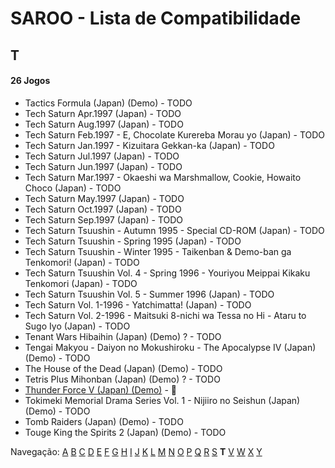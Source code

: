 # SAROO - Lista de Compatibilidade

## T

#### 26 Jogos

- Tactics Formula (Japan) (Demo) - TODO
- Tech Saturn Apr.1997 (Japan) - TODO
- Tech Saturn Aug.1997 (Japan) - TODO
- Tech Saturn Feb.1997 - E, Chocolate Kurereba Morau yo (Japan) - TODO
- Tech Saturn Jan.1997 - Kizuitara Gekkan-ka (Japan) - TODO
- Tech Saturn Jul.1997 (Japan) - TODO
- Tech Saturn Jun.1997 (Japan) - TODO
- Tech Saturn Mar.1997 - Okaeshi wa Marshmallow, Cookie, Howaito Choco (Japan) - TODO
- Tech Saturn May.1997 (Japan) - TODO
- Tech Saturn Oct.1997 (Japan) - TODO
- Tech Saturn Sep.1997 (Japan) - TODO
- Tech Saturn Tsuushin - Autumn 1995 - Special CD-ROM (Japan) - TODO
- Tech Saturn Tsuushin - Spring 1995 (Japan) - TODO
- Tech Saturn Tsuushin - Winter 1995 - Taikenban & Demo-ban ga Tenkomori! (Japan) - TODO
- Tech Saturn Tsuushin Vol. 4 - Spring 1996 - Youriyou Meippai Kikaku Tenkomori (Japan) - TODO
- Tech Saturn Tsuushin Vol. 5 - Summer 1996 (Japan) - TODO
- Tech Saturn Vol. 1-1996 - Yatchimatta! (Japan) - TODO
- Tech Saturn Vol. 2-1996 - Maitsuki 8-nichi wa Tessa no Hi - Ataru to Sugo Iyo (Japan) - TODO
- Tenant Wars Hibaihin (Japan) (Demo) ? - TODO
- Tengai Makyou - Daiyon no Mokushiroku - The Apocalypse IV (Japan) (Demo) - TODO
- The House of the Dead (Japan) (Demo) - TODO
- Tetris Plus Mihonban (Japan) (Demo) ? - TODO
- [Thunder Force V (Japan) (Demo)](../../../Regions/Demos/Japan/6106563/README.md) - :100:
- Tokimeki Memorial Drama Series Vol. 1 - Nijiiro no Seishun (Japan) (Demo) - TODO
- Tomb Raiders (Japan) (Demo) - TODO
- Touge King the Spirits 2 (Japan) (Demo) - TODO

Navegação:
[A](./A.md) [B](./B.md) [C](./C.md) [D](./D.md) [E](./E.md) [F](./F.md) [G](./G.md) [H](./H.md) [I](./I.md) [J](./J.md) [K](./K.md) [L](./L.md) [M](./M.md) [N](./N.md) [O](./O.md) [P](./P.md) [Q](./Q.md) [R](./R.md) [S](./S.md) **T** [V](./V.md) [W](./W.md) [X](./X.md) [Y](./Y.md)
